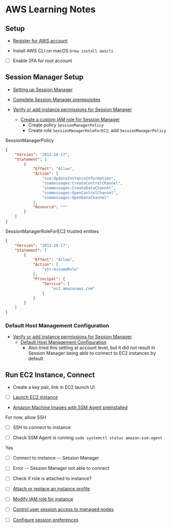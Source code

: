 # AWS Learning Notes

## Setup

- [Register for AWS account](https://aws.amazon.com/free)

- Install AWS CLI on macOS `brew install awscli`

- [ ] Enable 2FA for root account

## Session Manager Setup

- [Setting up Session Manager](https://docs.aws.amazon.com/systems-manager/latest/userguide/session-manager-getting-started.html)

- [Complete Session Manager prerequisites](https://docs.aws.amazon.com/systems-manager/latest/userguide/session-manager-prerequisites.html)

- [Verify or add instance permissions for Session Manager](https://docs.aws.amazon.com/systems-manager/latest/userguide/session-manager-getting-started-instance-profile.html)
  - [Create a custom IAM role for Session Manager](https://docs.aws.amazon.com/systems-manager/latest/userguide/getting-started-create-iam-instance-profile.html)
    - Create policy `SessionManagerPolicy`
    - Create role `SessionManagerRoleForEC2`; add `SessionManagerPolicy`

SessionManagerPolicy

```json
{
    "Version": "2012-10-17",
    "Statement": [
        {
            "Effect": "Allow",
            "Action": [
                "ssm:UpdateInstanceInformation",
                "ssmmessages:CreateControlChannel",
                "ssmmessages:CreateDataChannel",
                "ssmmessages:OpenControlChannel",
                "ssmmessages:OpenDataChannel"
            ],
            "Resource": "*"
        }
    ]
}
```

SessionManagerRoleForEC2 trusted entities

```json
{
    "Version": "2012-10-17",
    "Statement": [
        {
            "Effect": "Allow",
            "Action": [
                "sts:AssumeRole"
            ],
            "Principal": {
                "Service": [
                    "ec2.amazonaws.com"
                ]
            }
        }
    ]
}
```

### Default Host Management Configuration

- [Verify or add instance permissions for Session Manager](https://docs.aws.amazon.com/systems-manager/latest/userguide/session-manager-getting-started-instance-profile.html)
  - [Default Host Management Configuration](https://docs.aws.amazon.com/systems-manager/latest/userguide/managed-instances-default-host-management.html)
    - Also tried this setting at account level, but it did not result in Session Manager being able to connect to EC2 instances by default

## Run EC2 Instance, Connect

- Create a key pair, link in EC2 launch UI

- [ ] [Launch EC2 instance](https://eu-north-1.console.aws.amazon.com/ec2/home?region=eu-north-1#LaunchInstances:)

- [Amazon Machine Images with SSM Agent preinstalled](https://docs.aws.amazon.com/systems-manager/latest/userguide/ami-preinstalled-agent.html)

For now, allow SSH

- [ ] SSH to connect to instance

- [ ] Check SSM Agent is running `sudo systemctl status amazon-ssm-agent`

Yes

- [ ] Connect to instance -- Session Manager

- [ ] Error -- Session Manager not able to connect

- [ ] Check if role is attached to instance?

- [ ] [Attach or replace an instance profile](https://aws.amazon.com/premiumsupport/knowledge-center/attach-replace-ec2-instance-profile/)

- [ ] [Modify IAM role for instance](https://eu-north-1.console.aws.amazon.com/ec2/home?region=eu-north-1#ModifyIAMRole)

- [ ] [Control user session access to managed nodes](https://docs.aws.amazon.com/systems-manager/latest/userguide/session-manager-getting-started-restrict-access.html)

- [ ] [Configure session preferences](https://docs.aws.amazon.com/systems-manager/latest/userguide/session-manager-getting-started-configure-preferences.html)
